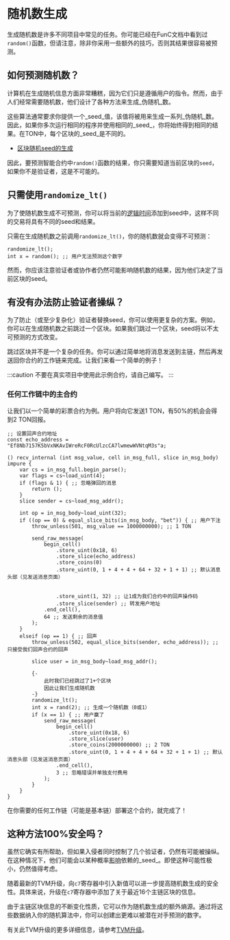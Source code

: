 # 随机数生成

生成随机数是许多不同项目中常见的任务。你可能已经在FunC文档中看到过`random()`函数，但请注意，除非你采用一些额外的技巧，否则其结果很容易被预测。

## 如何预测随机数？

计算机在生成随机信息方面非常糟糕，因为它们只是遵循用户的指令。然而，由于人们经常需要随机数，他们设计了各种方法来生成_伪随机_数。

这些算法通常要求你提供一个_seed_值，该值将被用来生成一系列_伪随机_数。因此，如果你多次运行相同的程序并使用相同的_seed_，你将始终得到相同的结果。在TON中，每个区块的_seed_是不同的。

- [区块随机seed的生成](/develop/smart-contracts/security/random)

因此，要预测智能合约中`random()`函数的结果，你只需要知道当前区块的`seed`，如果你不是验证者，这是不可能的。

## 只需使用`randomize_lt()`

为了使随机数生成不可预测，你可以将当前的[逻辑时间](/develop/smart-contracts/guidelines/message-delivery-guarantees#what-is-a-logical-time)添加到seed中，这样不同的交易将具有不同的seed和结果。

只需在生成随机数之前调用`randomize_lt()`，你的随机数就会变得不可预测：

```func
randomize_lt();
int x = random(); ;; 用户无法预测这个数字
```

然而，你应该注意验证者或协作者仍然可能影响随机数的结果，因为他们决定了当前区块的seed。

## 有没有办法防止验证者操纵？

为了防止（或至少复杂化）验证者替换seed，你可以使用更复杂的方案。例如，你可以在生成随机数之前跳过一个区块。如果我们跳过一个区块，seed将以不太可预测的方式改变。

跳过区块并不是一个复杂的任务。你可以通过简单地将消息发送到主链，然后再发送回你合约的工作链来完成。让我们来看一个简单的例子！

:::caution
不要在真实项目中使用此示例合约，请自己编写。
:::

### 任何工作链中的主合约

让我们以一个简单的彩票合约为例。用户将向它发送1 TON，有50%的机会会得到2 TON回报。

```func
;; 设置回声合约地址
const echo_address = "Ef8Nb7157K5bVxNKAvIWreRcF0RcUlzcCA7lwmewWVNtqM3s"a;

() recv_internal (int msg_value, cell in_msg_full, slice in_msg_body) impure {
    var cs = in_msg_full.begin_parse();
    var flags = cs~load_uint(4);
    if (flags & 1) { ;; 忽略弹回的消息
        return ();
    }
    slice sender = cs~load_msg_addr();

    int op = in_msg_body~load_uint(32);
    if ((op == 0) & equal_slice_bits(in_msg_body, "bet")) { ;; 用户下注
        throw_unless(501, msg_value == 1000000000); ;; 1 TON

        send_raw_message(
            begin_cell()
                .store_uint(0x18, 6)
                .store_slice(echo_address)
                .store_coins(0)
                .store_uint(0, 1 + 4 + 4 + 64 + 32 + 1 + 1) ;; 默认消息头部（见发送消息页面）


                .store_uint(1, 32) ;; 让1成为我们合约中的回声操作码
                .store_slice(sender) ;; 转发用户地址
            .end_cell(),
            64 ;; 发送剩余的消息值
        );
    }
    elseif (op == 1) { ;; 回声
        throw_unless(502, equal_slice_bits(sender, echo_address)); ;; 只接受我们回声合约的回声

        slice user = in_msg_body~load_msg_addr();

        {-
            此时我们已经跳过了1+个区块
            因此让我们生成随机数
        -}
        randomize_lt();
        int x = rand(2); ;; 生成一个随机数（0或1）
        if (x == 1) { ;; 用户赢了
            send_raw_message(
                begin_cell()
                    .store_uint(0x18, 6)
                    .store_slice(user)
                    .store_coins(2000000000) ;; 2 TON
                    .store_uint(0, 1 + 4 + 4 + 64 + 32 + 1 + 1) ;; 默认消息头部（见发送消息页面）
                .end_cell(),
                3 ;; 忽略错误并单独支付费用
            );
        }
    }
}
```

在你需要的任何工作链（可能是基本链）部署这个合约，就完成了！

## 这种方法100%安全吗？

虽然它确实有所帮助，但如果入侵者同时控制了几个验证者，仍然有可能被操纵。在这种情况下，他们可能会以某种概率[影响](/develop/smart-contracts/security/random#conclusion)依赖的_seed_。即使这种可能性极小，仍然值得考虑。

随着最新的TVM升级，向`c7`寄存器中引入新值可以进一步提高随机数生成的安全性。具体来说，升级在`c7`寄存器中添加了关于最近16个主链区块的信息。

由于主链区块信息的不断变化性质，它可以作为随机数生成的额外熵源。通过将这些数据纳入你的随机算法中，你可以创建出更难以被潜在对手预测的数字。

有关此TVM升级的更多详细信息，请参考[TVM升级](/learn/tvm-instructions/tvm-upgrade-2023-07)。
